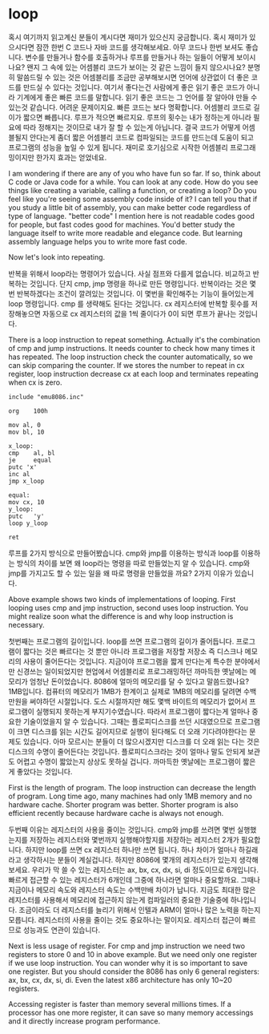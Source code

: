 # loop

혹시 여기까지 읽고계신 분들이 계시다면 재미가 있으신지 궁금합니다. 혹시 재미가 있으시다면 잠깐 한번 C 코드나 자바 코드를 생각해보세요. 아무 코드나 한번 보셔도 좋습니다. 변수를 만들거나 함수를 호출하거나 루프를 만들거나 하는 일들이 어떻게 보이시나요? 왠지 그 속에 있는 어셈블리 코드가 보이는 것 같은 느낌이 들지 않으시나요? 분명히 말씀드릴 수 있는 것은 어셈블리를 조금만 공부해보시면 언어에 상관없이 더 좋은 코드를 만드실 수 있다는 것입니다. 여기서 좋다는건 사람에게 좋은 읽기 좋은 코드가 아니라 기계에게 좋은 빠른 코드를 말합니다. 읽기 좋은 코드는 그 언어를 잘 알아야 만들 수 있는것 같습니다. 어려운 문제이지요. 빠른 코드는 보다 명확합니다. 어셈블리 코드로 길이가 짧으면 빠릅니다. 루프가 적으면 빠르지요. 루프의 횟수는 내가 정하는게 아니라 필요에 따라 정해지는 것이므로 내가 잘 할 수 있는게 아닙니다. 결국 코드가 어떻게 어셈블될지 안다는게 좀더 짧은 어셈블리 코드로 컴파일되는 코드를 만드는데 도움이 되고 프로그램의 성능을 높일 수 있게 됩니다. 재미로 호기심으로 시작한 어셈블리 프로그래밍이지만 한가지 효과는 얻었네요.

I am wondering if there are any of you who have fun so far.
If so, think about C code or Java code for a while. You can look at any code.
How do you see things like creating a variable, calling a function, or creating a loop?
Do you feel like you're seeing some assembly code inside of it?
I can tell you that if you study a little bit of assembly, you can make better code regardless of type of language.
"better code" I mention here is not readable codes good for people, but fast codes good for machines.
You'd better study the language itself to write more readable and elegance code.
But learning assembly language helps you to write more fast code.

Now let's look into repeating.

반복을 위해서 loop라는 명령어가 있습니다. 사실 점프와 다를게 없습니다. 비교하고 반복하는 것입니다. 단지 cmp, jmp 명령을 하나로 만든 명령입니다. 반복이라는 것은 몇번 반복하겠다는 조건이 깔려있는 것입니다. 이 몇번을 확인해주는 기능이 들어있는게 loop 명령입니다. cmp 를 생략해도 된다는 것입니다. cx 레지스터에 반복할 횟수를 저장해놓으면 자동으로 cx 레지스터의 값을 1씩 줄이다가 0이 되면 루프가 끝나는 것입니다.

There is a loop instruction to repeat something.
Actually it's the combination of cmp and jump instructions.
It needs counter to check how many times it has repeated.
The loop instruction check the counter automatically, so we can skip comparing the counter.
If we stores the number to repeat in cx register, loop instruction decrease cx at each loop and terminates repeating when cx is zero.

``` 
include "emu8086.inc"
 
org    100h
 
mov al, 0
mov bl, 10
 
x_loop:
cmp    al, bl
je     equal
putc 'x'
inc al
jmp x_loop
 
equal:
mov cx, 10
y_loop:
putc   'y'
loop y_loop
 
ret
```

루프를 2가지 방식으로 만들어봤습니다. cmp와 jmp를 이용하는 방식과 loop를 이용하는 방식의 차이를 보면 왜 loop라는 명령을 따로 만들었는지 알 수 있습니다. cmp와 jmp를 가지고도 할 수 있는 일을 왜 따로 명령을 만들었을 까요? 2가지 이유가 있습니다.

Above example shows two kinds of implementations of looping.
First looping uses cmp and jmp instruction, second uses loop instruction.
You might realize soon what the difference is and why loop instruction is necessary.

첫번째는 프로그램의 길이입니다. loop를 쓰면 프로그램의 길이가 줄어듭니다. 프로그램이 짧다는 것은 빠르다는 것 뿐만 아니라 프로그램을 저장할 저장소 즉 디스크나 메모리의 사용이 줄어든다는 것입니다. 지금이야 프로그램을 짧게 만다는게 특수한 분야에서만 신경쓰는 일이되었지만 현업에서 어셈블리로 프로그래밍하던 까마득한 옛날에는 메모리가 엄청난 돈이었습니다. 8086에 얼마의 메모리를 달 수 있다고 말씀드렸나요? 1MB입니다. 컴퓨터의 메모리가 1MB가 한계이고 실제로 1MB의 메모리를 달려면 수백만원을 써야하던 시절입니다. 도스 시절까지만 해도 몇백 바이트의 메모리가 없어서 프로그램이 실행되지 못하는게 부지기수였습니다. 따라서 프로그램이 짧다는게 얼마나 중요한 기술이었을지 알 수 있습니다. 그때는 플로피디스크를 쓰던 시대였으므로 프로그램이 크면 디스크를 읽는 시간도 길어지므로 실행이 된다해도 더 오래 기다려야한다는 문제도 있습니다. 아마 모르시는 분들이 더 많으시겠지만 디스크를 더 오래 읽는 다는 것은 디스크의 수명이 줄어든다는 것입니다. 플로피디스크라는 것이 얼마나 말도 안되게 보관도 어렵고 수명이 짧았는지 상상도 못하실 겁니다. 까마득한 옛날에는 프로그램이 짧은게 좋았다는 것입니다.

First is the length of program. The loop instruction can decrease the length of program.
Long time ago, many machines had only 1MB memory and no hardware cache.
Shorter program was better.
Shorter program is also efficient recently because hardware cache is always not enough.

두번째 이유는 레지스터의 사용을 줄이는 것입니다. cmp와 jmp를 쓰려면 몇번 실행했는지를 저장하는 레지스터와 몇번까지 실행해야할지를 저장하는 레지스터 2개가 필요합니다. 하지만 loop를 쓰면 cx 레지스터 하나만 쓰면 됩니다. 하나 차이가 얼마나 하길래라고 생각하시는 분들이 계실겁니다. 하지만 8086에 몇개의 레지스터가 있는지 생각해보세요. 우리가 막 쓸 수 있는 레지스터는 ax, bx, cx, dx, si, di 정도이므로 6개입니다. 빠르게 접근할 수 있는 레지스터가 6개인데 그중에 하나라면 얼마나 중요할까요. 그때나 지금이나 메모리 속도와 레지스터 속도는 수백만배 차이가 납니다. 지금도 최대한 많은 레지스터를 사용해서 메모리에 접근하지 않는게 컴파일러의 중요한 기술중에 하나입니다. 조금이라도 더 레지스터를 늘리기 위해서 인텔과 ARM이 얼마나 많은 노력을 하는지 모릅니다. 레지스터의 사용을 줄이는 것도 중요하나는 말이지요. 레지스터 접근이 빠르므로 성능과도 연관이 있습니다.

Next is less usage of register. For cmp and jmp instruction we need two registers to store 0 and 10 in above example.
But we need only one register if we use loop instruction.
You can wonder why it is so important to save one register.
But you should consider the 8086 has only 6 general registers: ax, bx, cx, dx, si, di.
Even the latest x86 architecture has only 10~20 registers.

Accessing register is faster than memory several millions times.
If a processor has one more register, it can save so many memory accessings and it directly increase program performance.
